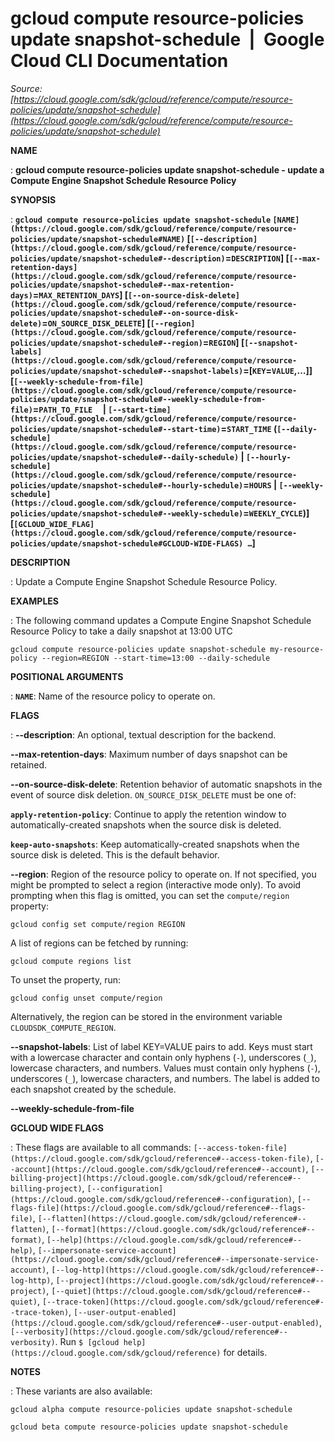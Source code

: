 # gcloud compute resource-policies update snapshot-schedule  |  Google Cloud CLI Documentation

*Source: [https://cloud.google.com/sdk/gcloud/reference/compute/resource-policies/update/snapshot-schedule](https://cloud.google.com/sdk/gcloud/reference/compute/resource-policies/update/snapshot-schedule)*

**NAME**

: **gcloud compute resource-policies update snapshot-schedule - update a Compute Engine Snapshot Schedule Resource Policy**

**SYNOPSIS**

: **`gcloud compute resource-policies update snapshot-schedule` `[NAME](https://cloud.google.com/sdk/gcloud/reference/compute/resource-policies/update/snapshot-schedule#NAME)` [`[--description](https://cloud.google.com/sdk/gcloud/reference/compute/resource-policies/update/snapshot-schedule#--description)`=`DESCRIPTION`] [`[--max-retention-days](https://cloud.google.com/sdk/gcloud/reference/compute/resource-policies/update/snapshot-schedule#--max-retention-days)`=`MAX_RETENTION_DAYS`] [`[--on-source-disk-delete](https://cloud.google.com/sdk/gcloud/reference/compute/resource-policies/update/snapshot-schedule#--on-source-disk-delete)`=`ON_SOURCE_DISK_DELETE`] [`[--region](https://cloud.google.com/sdk/gcloud/reference/compute/resource-policies/update/snapshot-schedule#--region)`=`REGION`] [`[--snapshot-labels](https://cloud.google.com/sdk/gcloud/reference/compute/resource-policies/update/snapshot-schedule#--snapshot-labels)`=[`KEY`=`VALUE`,…]] [`[--weekly-schedule-from-file](https://cloud.google.com/sdk/gcloud/reference/compute/resource-policies/update/snapshot-schedule#--weekly-schedule-from-file)`=`PATH_TO_FILE`     | `[--start-time](https://cloud.google.com/sdk/gcloud/reference/compute/resource-policies/update/snapshot-schedule#--start-time)`=`START_TIME` (`[--daily-schedule](https://cloud.google.com/sdk/gcloud/reference/compute/resource-policies/update/snapshot-schedule#--daily-schedule)` | `[--hourly-schedule](https://cloud.google.com/sdk/gcloud/reference/compute/resource-policies/update/snapshot-schedule#--hourly-schedule)`=`HOURS` | `[--weekly-schedule](https://cloud.google.com/sdk/gcloud/reference/compute/resource-policies/update/snapshot-schedule#--weekly-schedule)`=`WEEKLY_CYCLE`)] [`[GCLOUD_WIDE_FLAG](https://cloud.google.com/sdk/gcloud/reference/compute/resource-policies/update/snapshot-schedule#GCLOUD-WIDE-FLAGS) …`]**

**DESCRIPTION**

: Update a Compute Engine Snapshot Schedule Resource Policy.

**EXAMPLES**

: The following command updates a Compute Engine Snapshot Schedule Resource Policy
to take a daily snapshot at 13:00 UTC

```
gcloud compute resource-policies update snapshot-schedule my-resource-policy --region=REGION --start-time=13:00 --daily-schedule
```

**POSITIONAL ARGUMENTS**

: **`NAME`**:
Name of the resource policy to operate on.

**FLAGS**

: **--description**:
An optional, textual description for the backend.

**--max-retention-days**:
Maximum number of days snapshot can be retained.

**--on-source-disk-delete**:
Retention behavior of automatic snapshots in the event of source disk deletion.
`ON_SOURCE_DISK_DELETE` must be one of:

**`apply-retention-policy`**:
Continue to apply the retention window to automatically-created snapshots when
the source disk is deleted.

**`keep-auto-snapshots`**:
Keep automatically-created snapshots when the source disk is deleted. This is
the default behavior.

**--region**:
Region of the resource policy to operate on. If not specified, you might be
prompted to select a region (interactive mode only).
To avoid prompting when this flag is omitted, you can set the
``compute/region`` property:

```
gcloud config set compute/region REGION
```

A list of regions can be fetched by running:

```
gcloud compute regions list
```

To unset the property, run:

```
gcloud config unset compute/region
```

Alternatively, the region can be stored in the environment variable
``CLOUDSDK_COMPUTE_REGION``.

**--snapshot-labels**:
List of label KEY=VALUE pairs to add.
Keys must start with a lowercase character and contain only hyphens
(`-`), underscores (`_`), lowercase characters, and
numbers. Values must contain only hyphens (`-`), underscores
(`_`), lowercase characters, and numbers.
The label is added to each snapshot created by the schedule.

**--weekly-schedule-from-file**

**GCLOUD WIDE FLAGS**

: These flags are available to all commands: `[--access-token-file](https://cloud.google.com/sdk/gcloud/reference#--access-token-file)`,
`[--account](https://cloud.google.com/sdk/gcloud/reference#--account)`, `[--billing-project](https://cloud.google.com/sdk/gcloud/reference#--billing-project)`,
`[--configuration](https://cloud.google.com/sdk/gcloud/reference#--configuration)`,
`[--flags-file](https://cloud.google.com/sdk/gcloud/reference#--flags-file)`,
`[--flatten](https://cloud.google.com/sdk/gcloud/reference#--flatten)`, `[--format](https://cloud.google.com/sdk/gcloud/reference#--format)`, `[--help](https://cloud.google.com/sdk/gcloud/reference#--help)`, `[--impersonate-service-account](https://cloud.google.com/sdk/gcloud/reference#--impersonate-service-account)`,
`[--log-http](https://cloud.google.com/sdk/gcloud/reference#--log-http)`,
`[--project](https://cloud.google.com/sdk/gcloud/reference#--project)`, `[--quiet](https://cloud.google.com/sdk/gcloud/reference#--quiet)`, `[--trace-token](https://cloud.google.com/sdk/gcloud/reference#--trace-token)`, `[--user-output-enabled](https://cloud.google.com/sdk/gcloud/reference#--user-output-enabled)`,
`[--verbosity](https://cloud.google.com/sdk/gcloud/reference#--verbosity)`.
Run `$ [gcloud help](https://cloud.google.com/sdk/gcloud/reference)` for details.

**NOTES**

: These variants are also available:

```
gcloud alpha compute resource-policies update snapshot-schedule
```

```
gcloud beta compute resource-policies update snapshot-schedule
```
